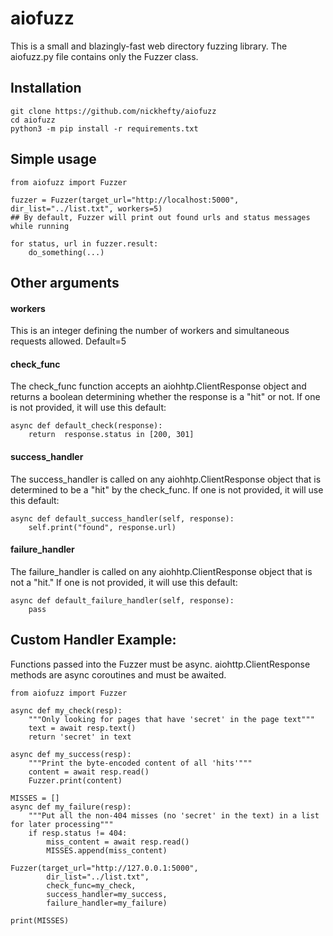 # aiofuzz

This is a small and blazingly-fast web directory fuzzing library. The aiofuzz.py file contains only the Fuzzer class.



## Installation

    git clone https://github.com/nickhefty/aiofuzz
    cd aiofuzz
    python3 -m pip install -r requirements.txt
## Simple usage

    from aiofuzz import Fuzzer
    
    fuzzer = Fuzzer(target_url="http://localhost:5000", dir_list="../list.txt", workers=5)
    ## By default, Fuzzer will print out found urls and status messages while running
    
    for status, url in fuzzer.result:
	    do_something(...)
## Other arguments

#### workers
This is an integer defining the number of workers and simultaneous requests allowed. Default=5
#### check_func
The check_func function accepts an aiohhtp.ClientResponse object and returns a boolean determining whether the response is a "hit" or not.
If one is not provided, it will use this default:

    async def default_check(response):
	    return  response.status in [200, 301]
#### success_handler
The  success_handler is called on any aiohhtp.ClientResponse object that is determined to be a "hit" by the check_func.
If one is not provided, it will use this default:

    async def default_success_handler(self, response):
	    self.print("found", response.url)
#### failure_handler
The  failure_handler is called on any aiohhtp.ClientResponse object that is not a "hit."
If one is not provided, it will use this default:

    async def default_failure_handler(self, response):
	    pass

## Custom Handler Example:
Functions passed into the Fuzzer must be async. aiohttp.ClientResponse methods are async coroutines and must be awaited.

    from aiofuzz import Fuzzer
    
    async def my_check(resp):
	    """Only looking for pages that have 'secret' in the page text"""
	    text = await resp.text()
        return 'secret' in text
    
    async def my_success(resp):
	    """Print the byte-encoded content of all 'hits'"""
	    content = await resp.read()
		Fuzzer.print(content)
    
    MISSES = []
    async def my_failure(resp):
	    """Put all the non-404 misses (no 'secret' in the text) in a list for later processing"""
	    if resp.status != 404:
		    miss_content = await resp.read()
		    MISSES.append(miss_content)
    
    Fuzzer(target_url="http://127.0.0.1:5000",
		    dir_list="../list.txt",
		    check_func=my_check,
		    success_handler=my_success,
		    failure_handler=my_failure)
    
    print(MISSES)


